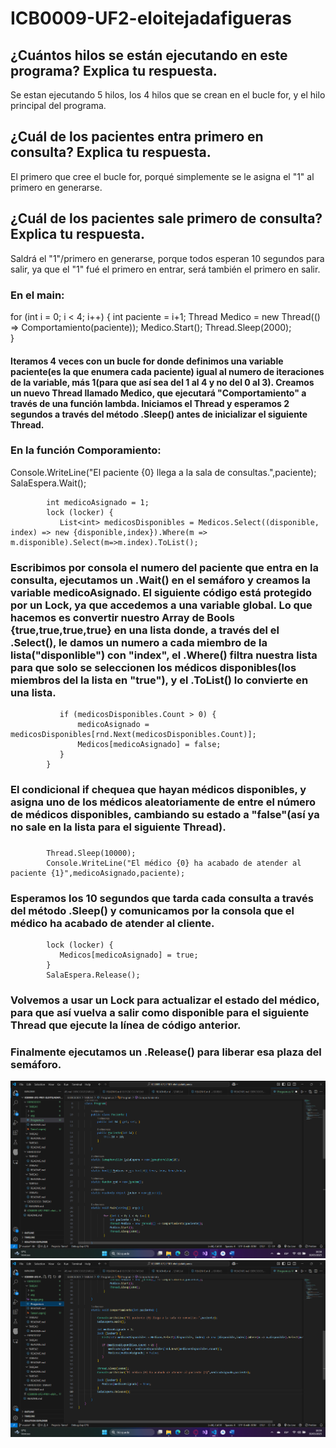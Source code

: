 # ICB0009-UF2-eloitejadafigueras

## ¿Cuántos hilos se están ejecutando en este programa? Explica tu respuesta. 
Se estan ejecutando 5 hilos, los 4 hilos que se crean en el bucle for, y el hilo principal del programa.
## ¿Cuál de los pacientes entra primero en consulta? Explica tu respuesta.
El primero que cree el bucle for, porqué simplemente se le asigna el "1" al primero en generarse.
## ¿Cuál de los pacientes sale primero de consulta? Explica tu respuesta.
Saldrá el "1"/primero en generarse, porque todos esperan 10 segundos para salir, ya que el "1" fué el primero en entrar, será también el primero en salir.



### En el main:
for (int i = 0; i < 4; i++) {
                    int paciente = i+1;
                    Thread Medico = new Thread(() => Comportamiento(paciente));
                    Medico.Start();
                    Thread.Sleep(2000);                
                }
#### Iteramos 4 veces con un bucle for donde definimos una variable paciente(es la que enumera cada paciente) igual al numero de iteraciones de la variable, más 1(para que así sea del 1 al 4 y no del 0 al 3). Creamos un nuevo Thread llamado Medico, que ejecutará "Comportamiento" a través de una función lambda. Iniciamos el Thread y esperamos 2 segundos a través del método .Sleep() antes de inicializar el siguiente Thread.

### En la función Comporamiento:
Console.WriteLine("El paciente {0} llega a la sala de consultas.",paciente);
            SalaEspera.Wait();
            
            int medicoAsignado = 1;
            lock (locker) {
               List<int> medicosDisponibles = Medicos.Select((disponible, index) => new {disponible,index}).Where(m => m.disponible).Select(m=>m.index).ToList();
### Escribimos por consola el numero del paciente que entra en la consulta, ejecutamos un .Wait() en el semáforo y creamos la variable medicoAsignado. El siguiente código está protegido por un Lock, ya que accedemos a una variable global. Lo que hacemos es convertir nuestro Array de Bools {true,true,true,true} en una lista donde, a través del el .Select(), le damos un numero a cada miembro de la lista("disponlible") con "index", el .Where() filtra nuestra lista para que solo se seleccionen los médicos disponibles(los miembros del la lista en "true"), y el .ToList() lo convierte en una lista.              
               if (medicosDisponibles.Count > 0) {
                   medicoAsignado = medicosDisponibles[rnd.Next(medicosDisponibles.Count)];
                   Medicos[medicoAsignado] = false;
               }
            }
### El condicional if chequea que hayan médicos disponibles, y asigna uno de los médicos aleatoriamente de entre el número de médicos disponibles, cambiando su estado a "false"(así ya no sale en la lista para el siguiente Thread).
###
            Thread.Sleep(10000);
            Console.WriteLine("El médico {0} ha acabado de atender al paciente {1}",medicoAsignado,paciente);
### Esperamos los 10 segundos que tarda cada consulta a través del método .Sleep() y comunicamos por la consola que el médico ha acabado de atender al cliente.
            lock (locker) {
               Medicos[medicoAsignado] = true;
            }
            SalaEspera.Release();
### Volvemos a usar un Lock para actualizar el estado del médico, para que así vuelva a salir como disponible para el siguiente Thread que ejecute la línea de código anterior.
### Finalmente ejecutamos un .Release() para liberar esa plaza del semáforo.








![Imagen_Declaración de variables globales y código del Main](image.png)
![Imagen_función_Comportamiento](image-1.png)